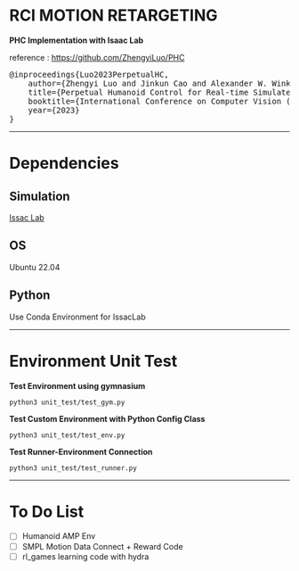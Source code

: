 # RCI MOTION RETARGETING
**PHC Implementation with Isaac Lab**

reference : https://github.com/ZhengyiLuo/PHC

<pre>@inproceedings{Luo2023PerpetualHC,
    author={Zhengyi Luo and Jinkun Cao and Alexander W. Winkler and Kris Kitani and Weipeng Xu},
    title={Perpetual Humanoid Control for Real-time Simulated Avatars},
    booktitle={International Conference on Computer Vision (ICCV)},
    year={2023}
}            
</pre>

---
# Dependencies
## Simulation
[Issac Lab](https://isaac-sim.github.io/IsaacLab/main/index.html)

## OS
Ubuntu 22.04


## Python
Use Conda Environment for IssacLab

---
# Environment Unit Test

**Test Environment using gymnasium**
```
python3 unit_test/test_gym.py
```

**Test Custom Environment with Python Config Class**
```
python3 unit_test/test_env.py
```

**Test Runner-Environment Connection**
```
python3 unit_test/test_runner.py
```

---

# To Do List
- [ ] Humanoid AMP Env 
- [ ] SMPL Motion Data Connect + Reward Code
- [ ] rl_games learning code with hydra
